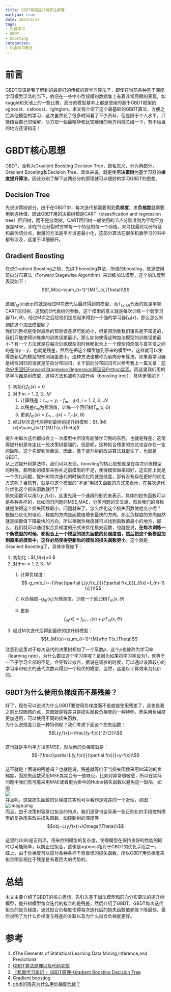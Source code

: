 ```yaml
---
title: GBDT梯度提升树算法原理
mathjax: true
date: 2021/6/17
tags:
- 机器学习
- GBDT
- boosting
categories:
- 机器学习算法
---
```


# 前言

GBDT应该是我了解到的最能打的传统机器学习算法了，即使在当前各种基于深度学习模型泛滥的当下，依旧在一些中小型规模的数据集上有着非常亮眼的表现，如kaggle和天池上的一些比赛，高分的模型基本上都是使用的基于GBDT框架的xgboost、catboost、lightgbm。本文将介绍下这个最基础的GBDT算法，方便之后其他模型的学习，这次虽然花了很多时间看了不少资料，但是限于个人水平，只能结合自己的理解，尽力把一些最精华和比较难懂的地方稍微总结一下，有不恰当的地方还请指正！

# GBDT核心思想
GBDT，全称为Gradient Boosting Decision Tree，顾名思义，分为两部分， Gradient Boosting和Decision Tree，具体来说，就是使用**决策树**为基学习器的**梯度提升算法**，因此分别了解下这两部分的原理就可以很好的学习GBDT的思想。

## Decision Tree
先说决策树部分，由于在GBDT中，每次迭代都需要用到**负梯度**，求**负梯度**就需要用到连续值，因此GBDT用的决策树都是CART（classification and regression tree）回归树，而不是分类树，CART回归树一般使用的节点分裂准则为平均平方误差MSE，即在节点分裂时穷举每一个特征的每一个阈值，来寻找最优切分特征和最优切分点，衡量的方法是平方误差最小化，这部分算法在很多机器学习的书中都有涉及，这里不详细展开。

## Gradient Boosting
在说Gradient Boosting之前，先讲下boosting算法，所谓的boosting，就是使用前向分布算法（Forward Stagewise Algorithm）来训练加法模型，这个加法模型表现如下：<br />$$f_M(x)=\sum_{i=1}^{M}T_(x,\Theta)\\$$<br />这里$f_M(x)$表示的就是经过M次迭代后最终得到的模型，而$T_(x,\Theta)$代表的就是单颗CART回归树，这里的$\Theta$代表树的参数，这个模型的意义就是每次训练一个弱学习器$T(x,\Theta)$，经过M次之后给他们加总起来得到一个强的学习器$f_M(x)$，那么怎么来训练这个加法模型呢？<br />我们的目标是使得最后的预测误差尽可能的小，但是预测集我们事先是不知道的，我们只能使得训练集的训练误差最小，那么如何使得这种加法模型的训练误差最小？有一个方法就是在每次训练模型的时候都拟合上一个模型预测值与真实值之间的差值$y-\hat{y}$，也就是残差，然后在把这个模型加到原来的模型中，这样就可以使得更新后的模型的预测误差更小，这种方法也被称为前向分布算法，如果基学习器是线性回归的话就是前向分布回归，关于前向分布回归可以参考我上一篇文章：[前向分步回归Forward Stagewise Regression原理及Python实现](https://zhuanlan.zhihu.com/p/369732767)，而这里我们用的基学习器是树模型，这种方法也被称为提升树（boosting tree），具体步骤如下：

1. 初始化$f_0(x)=0$
2. 对于$m=1,2,3...M$
   1. 计算残差：$r_{mi}=y_i-f_{m-1}(x),i=1,2,3,..N$
   2. 以残差$r_{mi}$为预测值，训练一个回归树$T_m(x,\Theta)$
   3. 更新$f_m(x)=f_{m-1}(x)+T_m(x,\Theta)$
3. 经过M次迭代后得到最终的提升树模型：$f_{M}(x)=\sum_{i=1}^{M}T(x,\Theta)$

提升树每次迭代都拟合上一次模型中所没有能够学习到的东西，也就是残差，这使得提升树是肯定比一般决策树要强的，但是呢，这种拟合残差的方式也会存在一定的缺陷，这个先留到后面说，因此，基于提升树的改进算法就诞生了，也就是GBDT。<br />从上述提升树算法中，我们可以发现，boosting的核心思想就是在每次训练模型的时候，都用新的模型来弥补之前模型的不足，使得模型越来越好，这实际上就是一个优化问题，提升树每次迭代的时候优化的就是残差，那有没有存在更好的优化方式呢？当然有，就是将这个模型的“不足”用损失函数的方式来表示，在每次迭代时优化这个损失函数就行了！<br />损失函数可以用$L(y,f(x))$，这里先用一个通用的形式来表示，具体的损失函数可以是各种各样的，比如回归问题的MSE,MAE，分类问题的交叉熵，然后我们的目标就是使得这个损失函数最小，问题就来了，怎么优化这个损失函数使他变小呢？<br />根据凸优化的理论，梯度的方向是函数值增长最快的方向，那么负梯度的方向自然就是函数值下降最快的方向，所以根据负梯度就可以找到函数值最小的地方，那么，我们就可以通过拟合负梯度的形式来优化损失函数，也就是说，**在每次训练一个新模型的时候，都拟合上一个模型的损失函数的负梯度值，然后把这个新模型加到原来的模型中，这样必然使得更新后的模型的损失函数更小**，这个就是Gradient Boosting了，具体步骤如下：

1. 初始化：$f_0(x)=0
$
1. 对于$m=1,2,3...M$
   1. 计算负梯度：$$-g_m(x_i)=-[\frac{\partial L(y,f(x_i))}{\partial f(x_i)}]_{f(x)=f_{m-1}(x)}\\$$

   1. 以负梯度$-g_m(x_i)$为预测值，训练一个回归树$T_m(x,\Theta)$
   1. 更新$$f_m(x)=f_{m-1}(x)+\rho T_m(x,\Theta)$$
3. 经过M次迭代后得到最终的提升树模型：$$f_{M}(x)=\sum_{i=1}^{M}\rho T(x,\Theta)$$

注意到这里对于每次迭代的决策树都加了一个系数$\rho$，这个$\rho$也被称为学习率（learning rate），为什么要加这个学习率呢？是因为如果将学习率设为1，就等于一下子学习全部的不足，会导致过拟合。据说在调参的时候，可以通过设置较小的学习率和较大的迭代次数以得到一个较优的模型，当然，这是以计算效率为代价的。<br />

## GBDT为什么使用负梯度而不是残差？
好了，现在可以说说为什么GBDT要使用负梯度而不是直接使用残差了，这也是我之前比较困惑的点，原因就是残差只是损失函数负梯度的一种特例，而采用负梯度更加通用，可以使用不同的损失函数。<br />为什么说残差只是一种特例呢？我们考虑下面这个损失函数：<br />$$L(y,f(x))=\frac{(y-f(x))^2}{2}\\$$<br />这也就是平均平方误差MSE，然后他的负梯度就是：<br />$$-[\frac{\partial L(y,f(x))}{\partial f(x)}]=y-f(x)\\$$<br />这不就是上面说的残差吗？也就是说，残差就等价于当损失函数采用MSE时的负梯度，而损失函数采用MSE其实会有一些缺点，比如对异常值敏感，所以在实际问题中我们有可能采用MAE或者更为折中的Huber损失函数以避免这一缺陷，如图：<br />![](https://cdn.nlark.com/yuque/0/2021/png/764062/1623917120462-f7060d81-1511-4423-b70b-7d647b78711d.png#align=left&display=inline&height=368&margin=%5Bobject%20Object%5D&originHeight=490&originWidth=728&size=0&status=done&style=none&width=546)<br />并且呢，这些损失函数的负梯度其实也可以看作是残差的一个近似，如图：<br />![image.png](https://cdn.nlark.com/yuque/0/2021/png/764062/1623917260219-846072de-d101-46ff-9674-9907085d1ff0.png#align=left&display=inline&height=286)<br />而且，由于决策树容易过拟合的特点，我们通常也会采用一些正则化的手段控制模型的复杂度来改进损失函数，如控制树的深度等<br />$$obj=L(y,f(x))+\Omega(\Theta)\\$$<br />这里的$\Omega(\Theta)$是正则项，用来控制模型的复杂度，使得模型在保持良好的性能的同时尽可能简单，以防止过拟合，这也是xgboost相对于GBDT的优化手段之一。<br />综上，由于负梯度可以应付各种各样千奇百怪的损失函数，所以GBDT用负梯度来拟合明显相比于残差是有着巨大的优势的。

# 总结
本文主要介绍了GBDT的核心思想，先引入基于加法模型和前向分布算法的提升树模型，提升树模型每次迭代的拟合的是残差，然后介绍了GBDT，GBDT每次迭代拟合的是负梯度，通过拟合负梯度使得每次迭代后的损失函数值都能下降最快，最后说明了为什么负梯度与残差的关联以及为什么拟合负梯度更好。

# 参考

1. 《The Elements of Statistical Learning Data Mining,Inference,and Prediction》
1. [GBDT算法原理以及代码实现](https://mp.weixin.qq.com/s/9SrciKW-nJJMA2BbTs5CLg)
1. [『机器学习笔记 』GBDT原理-Gradient Boosting Decision Tree](https://blog.csdn.net/shine19930820/article/details/65633436)
1. [Gradient boosting](https://en.wikipedia.org/wiki/Gradient_boosting)
1. [gbdt的残差为什么用负梯度代替？](https://www.zhihu.com/question/63560633)



